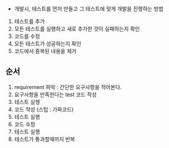 
- 개발시, 테스트를 먼저 만들고 그 테스트에 맞게 개발을 진행하는 방법

1. 테스트를 추가
2. 모든 테스트를 실행하고 새로 추가한 것이 실패하는지 확인
3. 코드를 수정
4. 모든 테스트가 성공하는지 확인
5. 코드에서 중복된 내용을 제거

## 순서

1. requirement 파악 : 간단한 요구사항을 적어본다.
2. 요구사항을 만족한다는 test 코드 작성
3. 테스트 실행
4. 코드 작성 (스텁 : 가짜코드)
5. 테스트 실행
6. 코드 수정
7. 테스트 실행
8. 테스트가 통과할때까지 반복

